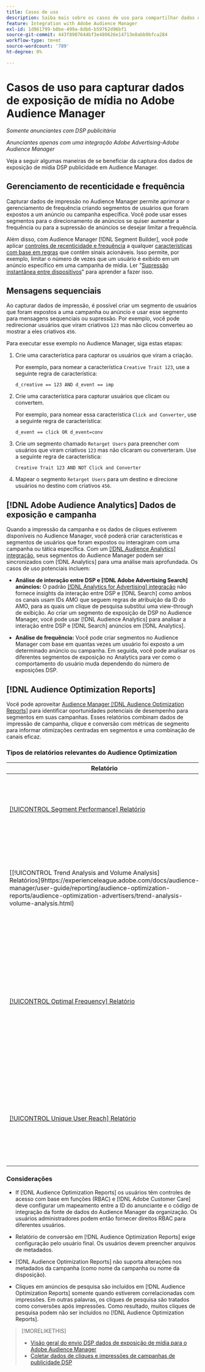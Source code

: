 ```yaml
---
title: Casos de uso
description: Saiba mais sobre os casos de uso para compartilhar dados de mídia de DSP de publicidade com o Audience Manager
feature: Integration with Adobe Audience Manager
exl-id: 1d961799-b8be-499a-8db6-b59762d96bf1
source-git-commit: 443f8907644bf3e480626e14713e8abb9bfca284
workflow-type: tm+mt
source-wordcount: '789'
ht-degree: 0%

---
```


# Casos de uso para capturar dados de exposição de mídia no Adobe Audience Manager

*Somente anunciantes com DSP publicitária*

*Anunciantes apenas com uma integração Adobe Advertising-Adobe Audience Manager*

Veja a seguir algumas maneiras de se beneficiar da captura dos dados de exposição de mídia DSP publicidade <!-- ad impression data? --> em Audience Manager.

## Gerenciamento de recenticidade e frequência

Capturar dados de impressão no Audience Manager permite aprimorar o gerenciamento de frequência criando segmentos de usuários que foram expostos a um anúncio ou campanha específica. Você pode usar esses segmentos para o direcionamento de anúncios se quiser aumentar a frequência ou para a supressão de anúncios se desejar limitar a frequência.

Além disso, com Audience Manager [!DNL Segment Builder], você pode aplicar [controles de recenticidade e frequência](https://experienceleague.adobe.com/docs/audience-manager/user-guide/features/segments/recency-and-frequency.html) a qualquer [características com base em regras](https://experienceleague.adobe.com/docs/audience-manager/user-guide/features/traits/trait-builder/create-onboarded-rule-based-traits.html) que contêm sinais acionáveis. Isso permite, por exemplo, limitar o número de vezes que um usuário é exibido em um anúncio específico em uma campanha de mídia. Ler &quot;[Supressão instantânea entre dispositivos](https://experienceleague.adobe.com/docs/audience-manager/user-guide/features/profile-merge-rules/instant-cross-device-suppression.html)&quot; para aprender a fazer isso.<!-- The AM pulled this paragraph verbatim from AEM doc; I change only a word or two. -->

## Mensagens sequenciais

Ao capturar dados de impressão, é possível criar um segmento de usuários que foram expostos a uma campanha ou anúncio e usar esse segmento para mensagens sequenciais ou supressão. Por exemplo, você pode redirecionar usuários que viram criativos `123` mas não clicou converteu ao mostrar a eles criativos `456`.

Para executar esse exemplo no Audience Manager, siga estas etapas:<!-- The AM pulled this example/procedure verbatim from AEM doc; I changed only a word or two. -->

1. Crie uma característica para capturar os usuários que viram a criação.

   Por exemplo, para nomear a característica `Creative Trait 123`, use a seguinte regra de característica:

   ```
   d_creative == 123 AND d_event == imp
   ```

1. Crie uma característica para capturar usuários que clicam ou convertem.

   Por exemplo, para nomear essa característica `Click and Converter`, use a seguinte regra de característica:

   ```
   d_event == click OR d_event=conv
   ```

1. Crie um segmento chamado `Retarget Users` para preencher com usuários que viram criativos `123` mas não clicaram ou converteram. Use a seguinte regra de característica:

   ```
   Creative Trait 123 AND NOT Click and Converter
   ```

1. Mapear o segmento `Retarget Users` para um destino e direcione usuários no destino com criativos `456`.

## [!DNL Adobe Audience Analytics] Dados de exposição e campanha

Quando a impressão da campanha e os dados de cliques estiverem disponíveis no Audience Manager, você poderá criar características e segmentos de usuários que foram expostos ou interagiram com uma campanha ou tática específica. Com um [[!DNL Audience Analytics] integração](https://experienceleague.adobe.com/docs/analytics/integration/audience-analytics/mc-audiences-aam.html), seus segmentos do Audience Manager podem ser sincronizados com [!DNL Analytics] para uma análise mais aprofundada. Os casos de uso potenciais incluem:

* **Análise de interação entre DSP e [!DNL Adobe Advertising Search] anúncios:** O padrão [[!DNL Analytics for Advertising] integração](/help/integrations/analytics/overview.md) não fornece insights da interação entre DSP e [!DNL Search] como ambos os canais usam IDs AMO que seguem regras de atribuição da ID do AMO, para as quais um clique de pesquisa substitui uma view-through de exibição. Ao criar um segmento de exposição de DSP no Audience Manager, você pode usar [!DNL Audience Analytics] para analisar a interação entre DSP e [!DNL Search] anúncios em [!DNL Analytics].

* **Análise de frequência:** Você pode criar segmentos no Audience Manager com base em quantas vezes um usuário foi exposto a um determinado anúncio ou campanha. Em seguida, você pode analisar os diferentes segmentos de exposição no Analytics para ver como o comportamento do usuário muda dependendo do número de exposições DSP.

## [!DNL Audience Optimization Reports]

Você pode aproveitar [Audience Manager [!DNL Audience Optimization Reports]](https://experienceleague.adobe.com/docs/audience-manager/user-guide/reporting/audience-optimization-reports/audience-optimization-reports.html) para identificar oportunidades potenciais de desempenho para segmentos em suas campanhas. Esses relatórios combinam dados de impressão de campanha, clique e conversão com métricas de segmento para informar otimizações centradas em segmentos e uma combinação de canais eficaz.

### Tipos de relatórios relevantes do Audience Optimization

| Relatório | Descrição |
| ------ | ----------- |
| [[!UICONTROL Segment Performance] Relatório](https://experienceleague.adobe.com/docs/audience-manager/user-guide/reporting/audience-optimization-reports/audience-optimization-advertisers/segment-performance.html) | Compara segmentos mapeados e não mapeados por impressões e taxas de conversão. |
| [[!UICONTROL Trend Analysis and Volume Analysis] Relatórios]9https://experienceleague.adobe.com/docs/audience-manager/user-guide/reporting/audience-optimization-reports/audience-optimization-advertisers/trend-analysis-volume-analysis.html) | Retorne dados sobre impressões, taxas de click-through e conversões para uma grande variedade de dimensões de anúncio. |
| [[!UICONTROL Optimal Frequency] Relatório](https://experienceleague.adobe.com/docs/audience-manager/user-guide/reporting/audience-optimization-reports/audience-optimization-advertisers/optimal-frequency.html) | Ajuda você a descobrir o equilíbrio ideal entre o número de impressões e conversões enviadas. Permite ajustar o número de impressões a serem exibidas antes de começar a ver retornos decrescentes. |
| [[!UICONTROL Unique User Reach] Relatório](https://experienceleague.adobe.com/docs/audience-manager/user-guide/reporting/audience-optimization-reports/audience-optimization-advertisers/unique-user-reach.html) | Um gráfico de bolhas, em que cada bolha é dimensionada em proporção direta ao número de usuários únicos para a dimensão selecionada. |

### Considerações

* If [!DNL Audience Optimization Reports] os usuários têm controles de acesso com base em funções (RBAC) e [!DNL Adobe Customer Care] deve configurar um mapeamento entre a ID do anunciante e o código de integração da fonte de dados do Audience Manager da organização. Os usuários administradores podem então fornecer direitos RBAC para diferentes usuários.

* Relatório de conversão em [!DNL Audience Optimization Reports] exige configuração pelo usuário final. Os usuários devem preencher arquivos de metadados.

* [!DNL Audience Optimization Reports] não suporta alterações nos metadados da campanha (como nome da campanha ou nome da disposição).

* Cliques em anúncios de pesquisa são incluídos em [!DNL Audience Optimization Reports] somente quando estiverem correlacionadas com impressões. Em outras palavras, os cliques de pesquisa são tratados como conversões após impressões. Como resultado, muitos cliques de pesquisa podem não ser incluídos no [!DNL Audience Optimization Reports].

>[!MORELIKETHIS]
>
>* [Visão geral do envio DSP dados de exposição de mídia para o Adobe Audience Manager](overview.md)
>* [Coletar dados de cliques e impressões de campanhas de publicidade DSP](collect.md)

